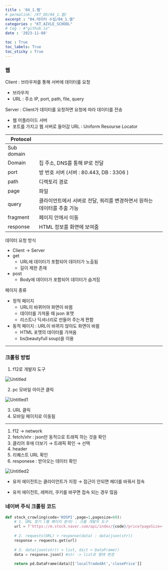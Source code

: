 ```yaml
---
title : '04_1.웹' 
# permalink: /KT_DX/04_1.웹/
excerpt : "04.데이터 수집/04_1.웹"
categories : "KT_AIVLE_SCHOOL"
# tag : #"github.io"
date : '2023-11-08'

toc : True
toc_labels: True
toc_sticky : True
---
```

### 웹

Client : 브라우져를 통해 서버에 데이터를 요청

- 브라우저
- URL : 주소 IP, port, path, file, query

Server : Client가 데이터를 요청하면 요청에 따라 데이터를 전송

- 웹 어플라이드 서버
- 포트를 가지고 웹 서버로 들어감
URL : Uniform Resourse Locator

| Protocol |  |  |
| --- | --- | --- |
| Sub domain |  |  |
| Domain | 집 주소, DNS를 통해 IP로 전달 |  |
| port | 방 번호 서버 (서버 : 80.443, DB : 3306 ) |  |
| path | 디렉토리 경로 |  |
| page | 파일 |  |
| query | 클라이언트에서 서버로 전달, 쿼리를 변경하면서 원하는 데이터를 추출 가능 |  |
| fragment | 페이지 안에서 이동 |  |
| response | HTML 정보를 화면에 보여줌 |  |

데이터 요청 방식

- Client -> Server
- get
    - URL에 데이터가 포함되어 데이터가 노출됨
    - 길이 제한 존재
- post
    - Body에 데이터가 포함되어 데이터가 숨겨짐

페이지 종류

- 정적 페이지
    - URL이 바뀌어야 화면이 바뀜
    - 데이터를 가져올 때 json 포맷
    - 리스트나 딕셔너리로 만들어 주는게 편함
- 동적 페이지 : URL이 바뀌지 않아도 화면이 바뀜
    - HTML 포맷의 데이터를 가져옴
    - bs(beautyfull soup)을 이용
    

---

### 크롤링 방법

1. f12로 개발자 도구 

![Untitled](https://github.com/juyeon-shin/juyeon0008.github.io/assets/96481852/d7fdfc08-f0b6-4d5d-afac-d9d834d373be )

2. pc 모바일 아이콘 클릭 

![Untitled1](https://github.com/juyeon-shin/juyeon0008.github.io/assets/96481852/f3083351-77dc-4d88-b24d-7b060cbe994b)

3. URL 클릭 
4. 모바일 페이지로 이동됨

---


1. f12 → network 
2. fetch/xhr : json만 동적으로 트래픽 하는 것을 확인
3. 클리어 후에 더보기 → 트래픽 확인 → 선택 
4. header 
5. 리퀘스트 URL 확인 
6. responese : 받아오는 데이터 확인

![Untitled2](https://github.com/juyeon-shin/juyeon0008.github.io/assets/96481852/f519f0ce-c8ba-46b2-ae09-7014ba85a97f)

- 유저 에이전트는 클라이언트가 지정
    → 접근이 안되면 헤더를 바꿔서 접속

- 유저 에이전트, 레퍼러, 쿠키를 바꾸면 접속 되는 경우 많음

</p></p>

### 네이버 주식 크롤링 코드 

```python
def stock_crowling(code='KOSPI',page=1,pagesize=60):
    # 1. URL 찾기 (웹 페이지 분석) : 크롬 개발자 도구
    url = f'https://m.stock.naver.com/api/index/{code}/price?pageSize={pagesize}&page={page}'
    
    # 2. requests(URL) > response(data) : data(json(str))
    response = requests.get(url)
    
    # 3. data(json(str)) > list, dict > DataFrame()
    data = response.json() #str -> list로 형태 변경
    
    return pd.DataFrame(data)[['localTradedAt','closePrice']]
```

